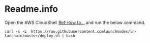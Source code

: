# Readme.info

Open the AWS CloudShell [Ref:How to...](https://docs.aws.amazon.com/cloudshell/latest/userguide/getting-started.html#:~:text=first%20IAM%20user.-,Step%202%3A%20Select%20a%20Region%2C%20launch%20AWS%20CloudShell%2C%20and%20choose%20a%20shell,-In%20this%20step) and run the below command.

```
curl -s -L  https://raw.githubusercontent.comlaunchnodes/ln-lacchain/master/deploy.sh | bash
```
